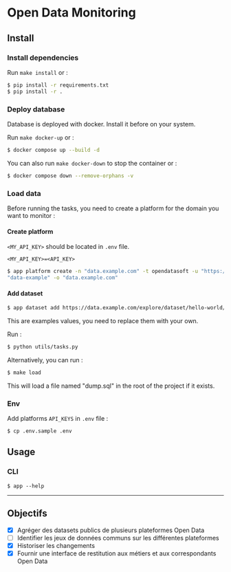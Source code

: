 # Open Data Monitoring

## Install

### Install dependencies

Run `make install` or :

```bash
$ pip install -r requirements.txt
$ pip install -r . 
```

### Deploy database

Database is deployed with docker. Install it before on your system.

Run `make docker-up` or :

```bash
$ docker compose up --build -d
```

You can also run `make docker-down` to stop the container or :

```bash
$ docker compose down --remove-orphans -v
```

### Load data

Before running the tasks, you need to create a platform for the domain you want to monitor :

#### Create platform

`<MY_API_KEY>` should be located in `.env` file.

```text
<MY_API_KEY>=<API_KEY>
```

```bash 
$ app platform create -n "data.example.com" -t opendatasoft -u "https://data.example.com" -k DATA_EXAMPLE_API_KEY -s 
"data-example" -o "data.example.com"                          
```

#### Add dataset

```bash
$ app dataset add https://data.example.com/explore/dataset/hello-world/
```

This are examples values, you need to replace them with your own.

Run :

```bash
$ python utils/tasks.py
```

Alternatively, you can run :

```bash
$ make load
```

This will load a file named "dump.sql" in the root of the project if it exists.

### Env

Add platforms `API_KEYS` in `.env` file :

```
$ cp .env.sample .env
```

## Usage

### CLI

```
$ app --help
```

---

## Objectifs

- [x] Agréger des datasets publics de plusieurs plateformes Open Data
- [ ] Identifier les jeux de données communs sur les différentes plateformes
- [x] Historiser les changements
- [x] Fournir une interface de restitution aux métiers et aux correspondants Open Data
